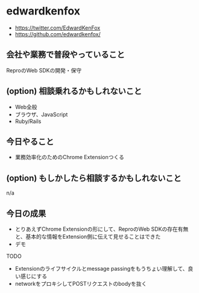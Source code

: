 # edwardkenfox

- https://twitter.com/EdwardKenFox
- https://github.com/edwardkenfox/

## 会社や業務で普段やっていること

ReproのWeb SDKの開発・保守

## (option) 相談乗れるかもしれないこと

- Web全般
- ブラウザ、JavaScript
- Ruby/Rails

## 今日やること

- 業務効率化のためのChrome Extensionつくる

## (option) もしかしたら相談するかもしれないこと

n/a

## 今日の成果

- とりあえずChrome Extensionの形にして、ReproのWeb SDKの存在有無と、基本的な情報をExtension側に伝えて見せることはできた
- デモ

TODO

- Extensionのライフサイクルとmessage passingをもうちょい理解して、良い感じにする
- networkをプロキシしてPOSTリクエストのbodyを抜く

